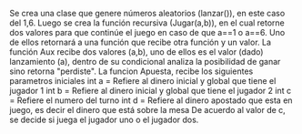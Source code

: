 Se crea una clase que genere números aleatorios (lanzar()), en este caso del 1,6.
Luego se crea la función recursiva (Jugar(a,b)), en el cual retorne dos valores para que continúe el juego en caso de que a==1 o a==6. Uno de ellos retornará a una función que recibe otra función y un valor.
La función Aux recibe dos valores (a,b), uno de ellos es el valor (dado) lanzamiento (a), dentro de su condicional analiza la posibilidad de ganar sino retorna "perdiste".
La funcion Apuesta, recibe los siguientes parametros iniciales 
int a = Refiere al dinero inicial y global que tiene el jugador 1
int b = Refiere al dinero inicial y global que tiene el jugador 2
int c = Refiere el numero del turno 
int d = Refiere al dinero apostado que esta en juego, es decir el dinero que está sobre la mesa
De acuerdo al valor de c, se decide si juega el jugador uno o el jugador dos.

